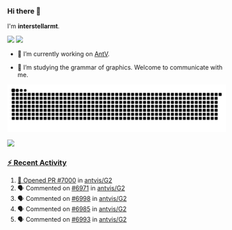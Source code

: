 ### Hi there 👋

I'm **interstellarmt**.

[![](https://img.shields.io/endpoint?url=https://awards.antv.vision/interstellarmt-g2-contributor.json)](https://github.com/antvis/g2)
[![](https://img.shields.io/endpoint?url=https://awards.antv.vision/interstellarmt-gpt-vis-contributor.json)](https://github.com/antvis/gpt-vis)

- 🔭 I’m currently working on [AntV](https://github.com/antvis).

- 📖 I’m studying the grammar of graphics. Welcome to communicate with me.

![](https://raw.githubusercontent.com/interstellarmt/interstellarmt/refs/heads/output/github-contribution-grid-snake.svg)
<div>
  <a href="https://github.com/interstellarmt">
  <img height="180em" src="https://github-readme-stats-eight-theta.vercel.app/api?username=interstellarmt&show_icons=true&include_all_commits=true&count_private=true&theme=tokyonight"/>
</div>
    
### :zap: Recent Activity

<!--START_SECTION:activity-->
1. 💪 Opened PR [#7000](https://github.com/antvis/G2/pull/7000) in [antvis/G2](https://github.com/antvis/G2)
2. 🗣 Commented on [#6971](https://github.com/antvis/G2/issues/6971#issuecomment-2983403399) in [antvis/G2](https://github.com/antvis/G2)
3. 🗣 Commented on [#6998](https://github.com/antvis/G2/issues/6998#issuecomment-2983319645) in [antvis/G2](https://github.com/antvis/G2)
4. 🗣 Commented on [#6985](https://github.com/antvis/G2/issues/6985#issuecomment-2983306323) in [antvis/G2](https://github.com/antvis/G2)
5. 🗣 Commented on [#6993](https://github.com/antvis/G2/issues/6993#issuecomment-2983299160) in [antvis/G2](https://github.com/antvis/G2)
<!--END_SECTION:activity-->

